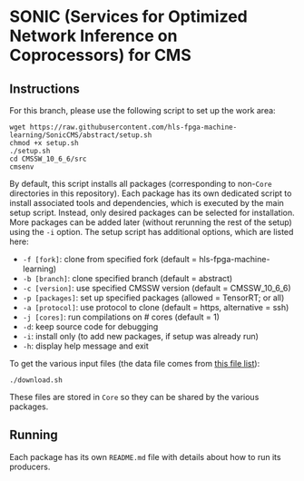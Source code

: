 # SONIC (Services for Optimized Network Inference on Coprocessors) for CMS

## Instructions

For this branch, please use the following script to set up the work area:
```
wget https://raw.githubusercontent.com/hls-fpga-machine-learning/SonicCMS/abstract/setup.sh
chmod +x setup.sh
./setup.sh
cd CMSSW_10_6_6/src
cmsenv
```

By default, this script installs all packages (corresponding to non-`Core` directories in this repository).
Each package has its own dedicated script to install associated tools and dependencies, which is executed by the main setup script.
Instead, only desired packages can be selected for installation.
More packages can be added later (without rerunning the rest of the setup) using the `-i` option.
The setup script has additional options, which are listed here:
* `-f [fork]`: clone from specified fork (default = hls-fpga-machine-learning)
* `-b [branch]`: clone specified branch (default = abstract)
* `-c [version]`: use specified CMSSW version (default = CMSSW_10_6_6)
* `-p [packages]`: set up specified packages (allowed = TensorRT; or all)
* `-a [protocol]`: use protocol to clone (default = https, alternative = ssh)
* `-j [cores]`: run compilations on # cores (default = 1)
* `-d`: keep source code for debugging
* `-i`: install only (to add new packages, if setup was already run)
* `-h`: display help message and exit

To get the various input files (the data file comes from [this file list](https://cmsweb.cern.ch/das/request?view=list&limit=50&instance=prod%2Fglobal&input=dataset+dataset%3D%2FBulkGravTohhTohbbhbb_narrow_M-*_13TeV-madgraph%2FRunIISpring18MiniAOD-100X_upgrade2018_realistic_v10-v*%2FMINIAODSIM)):
```
./download.sh
```
These files are stored in `Core` so they can be shared by the various packages.

## Running

Each package has its own `README.md` file with details about how to run its producers.
